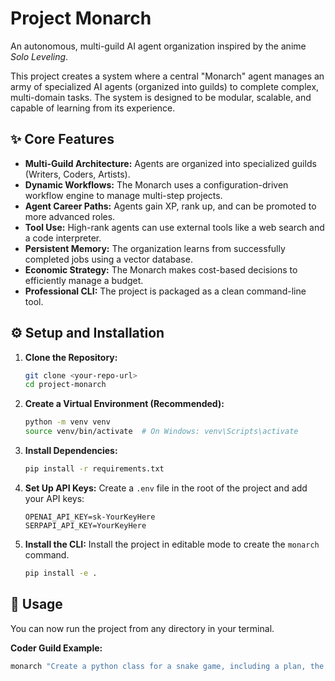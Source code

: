 # Project Monarch  

An autonomous, multi-guild AI agent organization inspired by the anime *Solo Leveling*.

This project creates a system where a central "Monarch" agent manages an army of specialized AI agents (organized into guilds) to complete complex, multi-domain tasks. The system is designed to be modular, scalable, and capable of learning from its experience.

## ✨ Core Features
- **Multi-Guild Architecture:** Agents are organized into specialized guilds (Writers, Coders, Artists).
- **Dynamic Workflows:** The Monarch uses a configuration-driven workflow engine to manage multi-step projects.
- **Agent Career Paths:** Agents gain XP, rank up, and can be promoted to more advanced roles.
- **Tool Use:** High-rank agents can use external tools like a web search and a code interpreter.
- **Persistent Memory:** The organization learns from successfully completed jobs using a vector database.
- **Economic Strategy:** The Monarch makes cost-based decisions to efficiently manage a budget.
- **Professional CLI:** The project is packaged as a clean command-line tool.

## ⚙️ Setup and Installation

1.  **Clone the Repository:**
    ```bash
    git clone <your-repo-url>
    cd project-monarch
    ```

2.  **Create a Virtual Environment (Recommended):**
    ```bash
    python -m venv venv
    source venv/bin/activate  # On Windows: venv\Scripts\activate
    ```

3.  **Install Dependencies:**
    ```bash
    pip install -r requirements.txt
    ```

4.  **Set Up API Keys:**
    Create a `.env` file in the root of the project and add your API keys:
    ```
    OPENAI_API_KEY=sk-YourKeyHere
    SERPAPI_API_KEY=YourKeyHere
    ```

5.  **Install the CLI:**
    Install the project in editable mode to create the `monarch` command.
    ```bash
    pip install -e .
    ```

## 🚀 Usage

You can now run the project from any directory in your terminal.

**Coder Guild Example:**
```bash
monarch "Create a python class for a snake game, including a plan, the code, and a final review."
